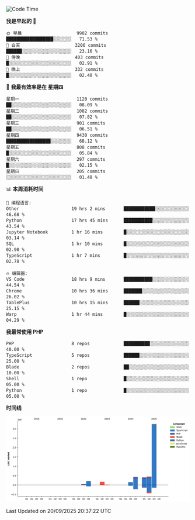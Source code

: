 <!--START_SECTION:waka-->
![Code Time](http://img.shields.io/badge/Code%20Time-4%2C205%20hrs%2029%20mins-blue)

**我是早起的 🐤** 

```text
🌞 早晨                     9902 commits        ██████████████████░░░░░░░   71.53 % 
🌆 白天                     3206 commits        ██████░░░░░░░░░░░░░░░░░░░   23.16 % 
🌃 傍晚                     403 commits         █░░░░░░░░░░░░░░░░░░░░░░░░   02.91 % 
🌙 晚上                     332 commits         █░░░░░░░░░░░░░░░░░░░░░░░░   02.40 % 
```
📅 **我最有效率是在 星期四** 

```text
星期一                      1120 commits        ██░░░░░░░░░░░░░░░░░░░░░░░   08.09 % 
星期二                      1082 commits        ██░░░░░░░░░░░░░░░░░░░░░░░   07.82 % 
星期三                      901 commits         ██░░░░░░░░░░░░░░░░░░░░░░░   06.51 % 
星期四                      9430 commits        █████████████████░░░░░░░░   68.12 % 
星期五                      808 commits         █░░░░░░░░░░░░░░░░░░░░░░░░   05.84 % 
星期六                      297 commits         █░░░░░░░░░░░░░░░░░░░░░░░░   02.15 % 
星期日                      205 commits         ░░░░░░░░░░░░░░░░░░░░░░░░░   01.48 % 
```


📊 **本周消耗时间** 

```text
💬 编程语言: 
Other                    19 hrs 2 mins       ████████████░░░░░░░░░░░░░   46.68 % 
Python                   17 hrs 45 mins      ███████████░░░░░░░░░░░░░░   43.54 % 
Jupyter Notebook         1 hr 16 mins        █░░░░░░░░░░░░░░░░░░░░░░░░   03.14 % 
SQL                      1 hr 10 mins        █░░░░░░░░░░░░░░░░░░░░░░░░   02.90 % 
TypeScript               1 hr 7 mins         █░░░░░░░░░░░░░░░░░░░░░░░░   02.78 % 

🔥 编辑器: 
VS Code                  18 hrs 9 mins       ███████████░░░░░░░░░░░░░░   44.54 % 
Chrome                   10 hrs 36 mins      ███████░░░░░░░░░░░░░░░░░░   26.02 % 
TablePlus                10 hrs 15 mins      ██████░░░░░░░░░░░░░░░░░░░   25.15 % 
Warp                     1 hr 44 mins        █░░░░░░░░░░░░░░░░░░░░░░░░   04.29 % 
```

**我最常使用 PHP** 

```text
PHP                      8 repos             ██████████░░░░░░░░░░░░░░░   40.00 % 
TypeScript               5 repos             ██████░░░░░░░░░░░░░░░░░░░   25.00 % 
Blade                    2 repos             ██░░░░░░░░░░░░░░░░░░░░░░░   10.00 % 
Shell                    1 repo              █░░░░░░░░░░░░░░░░░░░░░░░░   05.00 % 
Python                   1 repo              █░░░░░░░░░░░░░░░░░░░░░░░░   05.00 % 
```



**时间线**

![Lines of Code chart](https://raw.githubusercontent.com/abrahamgreyson/abrahamgreyson/main/assets/bar_graph.png)


 Last Updated on 20/09/2025 20:37:22 UTC
<!--END_SECTION:waka-->
